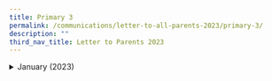 ```yaml
---
title: Primary 3
permalink: /communications/letter-to-all-parents-2023/primary-3/
description: ""
third_nav_title: Letter to Parents 2023
---
```

<details> <summary>January (2023)</summary><ul><li><a href="/files/Communications/Letters%20to%20All%20Parents%202023/Primary%203/Jan/P3%20RRR.pdf">P3 Reading Remediation Programme(RRR)</a> (11 January 2023)</li>
<li><a href="/files/Communications/Letters%20to%20All%20Parents%202023/Primary%205/Jan/2023%20primary%203,%204,%205%20and%206.pdf">2023 Primary 3, 4, 5 & 6 Remedial Programme</a> (20 January 2023)</li>
</ul></details>